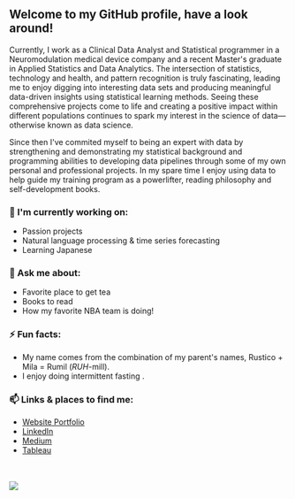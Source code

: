## Welcome to my GitHub profile, have a look around!

Currently, I work as a Clinical Data Analyst and Statistical programmer in a Neuromodulation medical device company and a recent Master's graduate in Applied Statistics and Data Analytics. The intersection of statistics, technology and health, and pattern recognition is truly fascinating, leading me to enjoy digging into interesting data sets and producing meaningful data-driven insights using statistical learning methods. Seeing these comprehensive projects come to life and creating a positive impact within different populations continues to spark my interest in the science of data— otherwise known as data science.

Since then I've commited myself to being an expert with data by strengthening and demonstrating my statistical background and programming abilities to developing data pipelines through some of my own personal and professional projects. 
In my spare time I enjoy using data to help guide my training program as a powerlifter, reading philosophy and self-development books.

### 🌱 I'm currently working on:
- Passion projects
- Natural language processing & time series forecasting
- Learning Japanese


### 💬 Ask me about:
 - Favorite place to get tea
 - Books to read 
 - How my favorite NBA team is doing!

### ⚡ Fun facts: 
- My name comes from the combination of my parent's names, Rustico + Mila = Rumil (*RUH*-mill). 
- I enjoy doing intermittent fasting .

### 📫 Links & places to find me: 
-  [Website Portfolio](https://rumillegaspi.org/) 
-  [LinkedIn](https://www.linkedin.com/in/rumil96/) 
-  [Medium](https://rumil.medium.com/)
-  [Tableau](https://public.tableau.com/profile/rumil5127#!/)


<br />
<br />
<img src="https://github-readme-stats.vercel.app/api?username=rlegaspi562&&show_icons=true&title_color=ffffff&icon_color=bb2acf&text_color=daf7dc&bg_color=151515">

